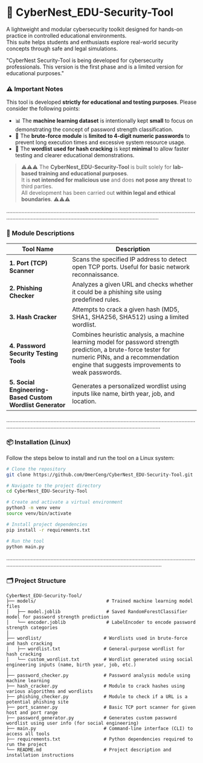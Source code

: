 
# 🔐 CyberNest_EDU-Security-Tool

A lightweight and modular cybersecurity toolkit designed for hands-on practice in controlled educational environments.  
This suite helps students and enthusiasts explore real-world security concepts through safe and legal simulations.

"CyberNest Security-Tool is being developed for cybersecurity professionals. This version is the first phase and is a limited version for educational purposes."

### ⚠️ Important Notes

This tool is developed **strictly for educational and testing purposes**. Please consider the following points:

- 📊 The **machine learning dataset** is intentionally kept **small** to focus on demonstrating the concept of password strength classification.
- 🔐 The **brute-force module** is **limited to 4-digit numeric passwords** to prevent long execution times and excessive system resource usage.
- 📂 The **wordlist used for hash cracking** is kept **minimal** to allow faster testing and clearer educational demonstrations.

> ⚠️⚠️⚠️ The **CyberNest_EDU-Security-Tool** is built solely for **lab-based training and educational purposes**.  
> It is **not intended for malicious use** and does **not pose any threat** to third parties.  
> All development has been carried out **within legal and ethical boundaries**. ⚠️⚠️⚠️


................................................................................................................................................................................................................................

### 🔧 Module Descriptions

| Tool Name                                             | Description                                                                                         |
|-------------------------------------------------------|-----------------------------------------------------------------------------------------------------|
| **1. Port (TCP) Scanner**                             | Scans the specified IP address to detect open TCP ports. Useful for basic network reconnaissance.  |
| **2. Phishing Checker**                               | Analyzes a given URL and checks whether it could be a phishing site using predefined rules.         |
| **3. Hash Cracker**                                   | Attempts to crack a given hash (MD5, SHA1, SHA256, SHA512) using a limited wordlist.                |
| **4. Password Security Testing Tools** | Combines heuristic analysis, a machine learning model for password strength prediction, a brute-force tester for numeric PINs, and a recommendation engine that suggests improvements to weak passwords. |
| **5. Social Engineering-Based Custom Wordlist Generator** | Generates a personalized wordlist using inputs like name, birth year, job, and location.              |

.................................................................................................................................................................................................................................

### 📦 Installation (Linux)

Follow the steps below to install and run the tool on a Linux system:

```bash
# Clone the repository
git clone https://github.com/OmerCeng/CyberNest_EDU-Security-Tool.git

# Navigate to the project directory
cd CyberNest_EDU-Security-Tool

# Create and activate a virtual environment
python3 -m venv venv
source venv/bin/activate

# Install project dependencies
pip install -r requirements.txt

# Run the tool
python main.py
```

..................................................................................................................................................................................................................................
### 🗂️ Project Structure

```
CyberNest_EDU-Security-Tool/
├── models/                          # Trained machine learning model files
│   ├── model.joblib                 # Saved RandomForestClassifier model for password strength prediction
│   └── encoder.joblib               # LabelEncoder to encode password strength categories
│
├── wordlist/                       # Wordlists used in brute-force and hash cracking
│   ├── wordlist.txt                # General-purpose wordlist for hash cracking
│   └── custom_wordlist.txt         # Wordlist generated using social engineering inputs (name, birth year, job, etc.)
│
├── password_checker.py             # Password analysis module using machine learning
├── hash_cracker.py                 # Module to crack hashes using various algorithms and wordlists
├── phishing_checker.py             # Module to check if a URL is a potential phishing site
├── port_scanner.py                 # Basic TCP port scanner for given host and port range
├── password_generator.py           # Generates custom password wordlist using user info (for social engineering)
├── main.py                         # Command-line interface (CLI) to access all tools
├── requirements.txt                # Python dependencies required to run the project
└── README.md                       # Project description and installation instructions
```


